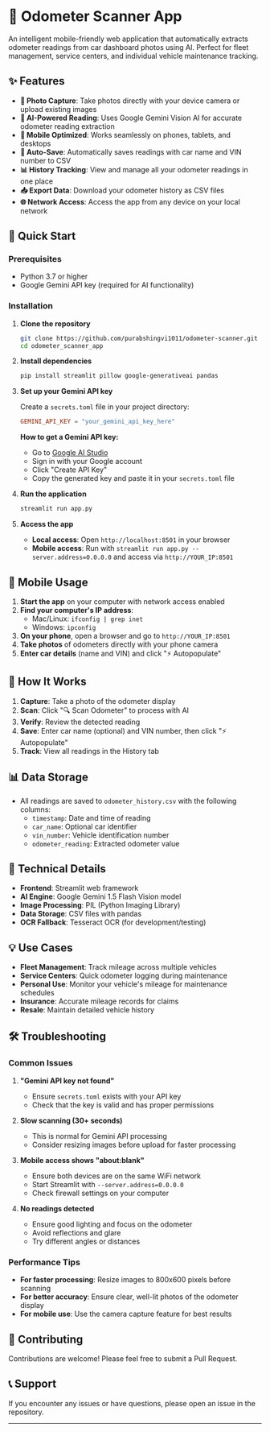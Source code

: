 # 🚗 Odometer Scanner App

An intelligent mobile-friendly web application that automatically extracts odometer readings from car dashboard photos using AI. Perfect for fleet management, service centers, and individual vehicle maintenance tracking.

## ✨ Features

- **📸 Photo Capture**: Take photos directly with your device camera or upload existing images
- **🤖 AI-Powered Reading**: Uses Google Gemini Vision AI for accurate odometer reading extraction
- **📱 Mobile Optimized**: Works seamlessly on phones, tablets, and desktops
- **💾 Auto-Save**: Automatically saves readings with car name and VIN number to CSV
- **📊 History Tracking**: View and manage all your odometer readings in one place
- **📥 Export Data**: Download your odometer history as CSV files
- **🌐 Network Access**: Access the app from any device on your local network

## 🚀 Quick Start

### Prerequisites

- Python 3.7 or higher
- Google Gemini API key (required for AI functionality)

### Installation

1. **Clone the repository**
   ```bash
   git clone https://github.com/purabshingvi1011/odometer-scanner.git
   cd odometer_scanner_app
   ```

2. **Install dependencies**
   ```bash
   pip install streamlit pillow google-generativeai pandas
   ```

3. **Set up your Gemini API key**
   
   Create a `secrets.toml` file in your project directory:
   ```toml
   GEMINI_API_KEY = "your_gemini_api_key_here"
   ```
   
   **How to get a Gemini API key:**
   - Go to [Google AI Studio](https://makersuite.google.com/app/apikey)
   - Sign in with your Google account
   - Click "Create API Key"
   - Copy the generated key and paste it in your `secrets.toml` file

4. **Run the application**
   ```bash
   streamlit run app.py
   ```

5. **Access the app**
   - **Local access**: Open `http://localhost:8501` in your browser
   - **Mobile access**: Run with `streamlit run app.py --server.address=0.0.0.0` and access via `http://YOUR_IP:8501`

## 📱 Mobile Usage

1. **Start the app** on your computer with network access enabled
2. **Find your computer's IP address**:
   - Mac/Linux: `ifconfig | grep inet`
   - Windows: `ipconfig`
3. **On your phone**, open a browser and go to `http://YOUR_IP:8501`
4. **Take photos** of odometers directly with your phone camera
5. **Enter car details** (name and VIN) and click "⚡ Autopopulate"

## 🎯 How It Works

1. **Capture**: Take a photo of the odometer display
2. **Scan**: Click "🔍 Scan Odometer" to process with AI
3. **Verify**: Review the detected reading
4. **Save**: Enter car name (optional) and VIN number, then click "⚡ Autopopulate"
5. **Track**: View all readings in the History tab

## 📊 Data Storage

- All readings are saved to `odometer_history.csv` with the following columns:
  - `timestamp`: Date and time of reading
  - `car_name`: Optional car identifier
  - `vin_number`: Vehicle identification number
  - `odometer_reading`: Extracted odometer value

## 🔧 Technical Details

- **Frontend**: Streamlit web framework
- **AI Engine**: Google Gemini 1.5 Flash Vision model
- **Image Processing**: PIL (Python Imaging Library)
- **Data Storage**: CSV files with pandas
- **OCR Fallback**: Tesseract OCR (for development/testing)

## 💡 Use Cases

- **Fleet Management**: Track mileage across multiple vehicles
- **Service Centers**: Quick odometer logging during maintenance
- **Personal Use**: Monitor your vehicle's mileage for maintenance schedules
- **Insurance**: Accurate mileage records for claims
- **Resale**: Maintain detailed vehicle history

## 🛠️ Troubleshooting

### Common Issues

1. **"Gemini API key not found"**
   - Ensure `secrets.toml` exists with your API key
   - Check that the key is valid and has proper permissions

2. **Slow scanning (30+ seconds)**
   - This is normal for Gemini API processing
   - Consider resizing images before upload for faster processing

3. **Mobile access shows "about:blank"**
   - Ensure both devices are on the same WiFi network
   - Start Streamlit with `--server.address=0.0.0.0`
   - Check firewall settings on your computer

4. **No readings detected**
   - Ensure good lighting and focus on the odometer
   - Avoid reflections and glare
   - Try different angles or distances

### Performance Tips

- **For faster processing**: Resize images to 800x600 pixels before scanning
- **For better accuracy**: Ensure clear, well-lit photos of the odometer display
- **For mobile use**: Use the camera capture feature for best results


## 🤝 Contributing

Contributions are welcome! Please feel free to submit a Pull Request.

## 📞 Support

If you encounter any issues or have questions, please open an issue in the repository.

---
